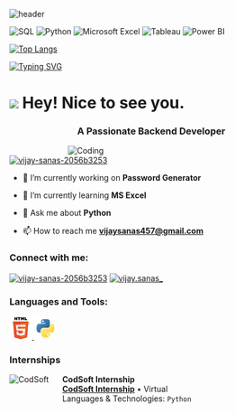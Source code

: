 ![header](https://capsule-render.vercel.app/api?type=waving&color=gradient&height=300&section=header&text=VIJAY%20SANAS&fontSize=90&animation=fadeIn&fontAlignY=38&desc=-Data%20Analyst&descAlignY=55&descAlign=80)

![SQL](https://img.shields.io/badge/SQL-3776AB?logo=sql&logoColor=fff&style=flat-square)
![Python](https://img.shields.io/badge/Python-3776AB?logo=python&logoColor=fff&style=flat-square)
![Microsoft Excel](https://img.shields.io/badge/Microsoft%20Excel-217346?logo=microsoftexcel&logoColor=fff&style=flat-square)
![Tableau](https://img.shields.io/badge/Tableau-E97627?logo=tableau&logoColor=fff&style=flat-square)
![Power BI](https://img.shields.io/badge/Power%20BI-F2C811?logo=powerbi&logoColor=fff&style=flat-square)

[![Top Langs](https://github-readme-stats.vercel.app/api/top-langs/?username=vijaysanas&layout=pie)](https://github.com/vijaysanas/github-readme-stats)

[![Typing SVG](https://readme-typing-svg.demolab.com/?lines=Hello!;I'm+B.Tech+Student;Proficient+in+programming+languages;like+SQL,+Excel,+Python,+POWER+BI)](https://git.io/typing-svg)

<h1><img src="https://emojis.slackmojis.com/emojis/images/1531849430/4246/blob-sunglasses.gif?1531849430" width="30"/> Hey! Nice to see you.</h1>
<h3 align="center">A Passionate Backend Developer</h3>
<img align="right" alt="Coding" width="400" src="https://media.tenor.com/NOYF3f82b_gAAAAC/programmer.gif">
<p align="left"> <a href="https://linkedin.com/in/vijay-sanas-2056b3253" target="blank"><img src="https://img.shields.io/twitter/follow/VIJAY SANAS?logo=linkedin&style=for-the-badge" alt="vijay-sanas-2056b3253" /></a> </p>

- 🔭 I’m currently working on **Password Generator**

- 🌱 I’m currently learning **MS Excel**

- 💬 Ask me about **Python**

- 📫 How to reach me **vijaysanas457@gmail.com**

<h3 align="left">Connect with me:</h3>
<p align="left">
<a href="https://linkedin.com/in/vijay-sanas-2056b3253" target="blank"><img align="center" src="https://raw.githubusercontent.com/rahuldkjain/github-profile-readme-generator/master/src/images/icons/Social/linked-in-alt.svg" alt="vijay-sanas-2056b3253" height="30" width="40" /></a>
<a href="https://instagram.com/vijay.sanas_" target="blank"><img align="center" src="https://raw.githubusercontent.com/rahuldkjain/github-profile-readme-generator/master/src/images/icons/Social/instagram.svg" alt="vijay.sanas_" height="30" width="40" /></a>
</p>

<h3 align="left">Languages and Tools:</h3>
<p align="left"> <a href="https://www.w3.org/html/" target="_blank" rel="noreferrer"> <img src="https://raw.githubusercontent.com/devicons/devicon/master/icons/html5/html5-original-wordmark.svg" alt="html5" width="40" height="40"/> </a> <a href="https://www.python.org" target="_blank" rel="noreferrer"> <img src="https://raw.githubusercontent.com/devicons/devicon/master/icons/python/python-original.svg" alt="python" width="40" height="40"/> </a> </p>

### Internships

[<img align="left" height="94px" width="94px" alt="CodSoft" src="?raw=true"/>]([https://www.codsoft.in/](https://www.codsoft.in/))

**CodSoft Internship** \
[**CodSoft Internship**](https://www.codsoft.in/) • Virtual \
Languages & Technologies: `Python`\
<br/>
<br/>

